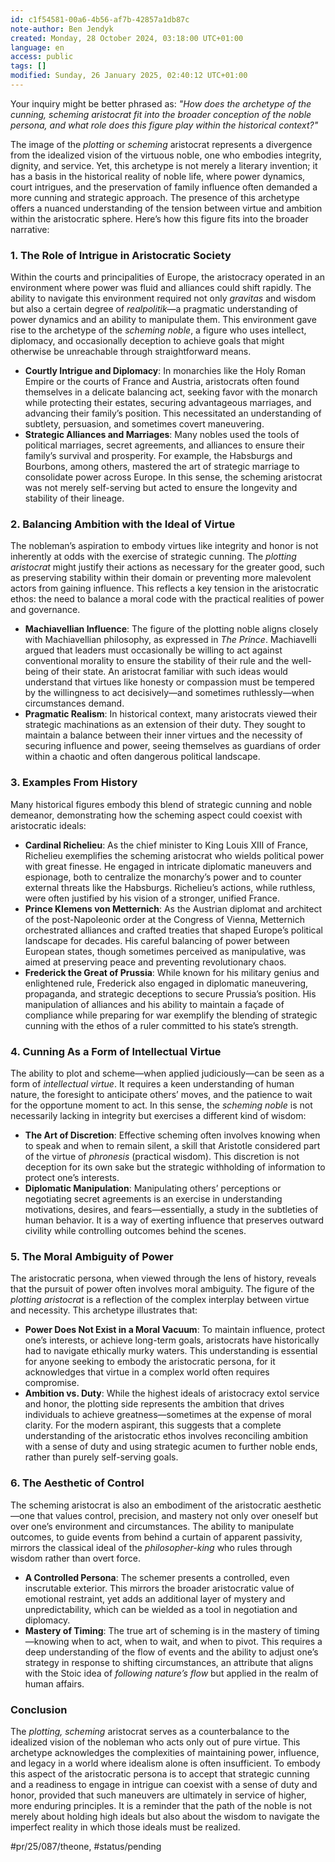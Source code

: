 ```yaml
---
id: c1f54581-00a6-4b56-af7b-42857a1db87c
note-author: Ben Jendyk
created: Monday, 28 October 2024, 03:18:00 UTC+01:00
language: en
access: public
tags: []
modified: Sunday, 26 January 2025, 02:40:12 UTC+01:00
---
```


Your inquiry might be better phrased as: *"How does the archetype of the cunning, scheming aristocrat fit into the broader conception of the noble persona, and what role does this figure play within the historical context?"*

The image of the *plotting* or *scheming* aristocrat represents a divergence from the idealized vision of the virtuous noble, one who embodies integrity, dignity, and service. Yet, this archetype is not merely a literary invention; it has a basis in the historical reality of noble life, where power dynamics, court intrigues, and the preservation of family influence often demanded a more cunning and strategic approach. The presence of this archetype offers a nuanced understanding of the tension between virtue and ambition within the aristocratic sphere. Here’s how this figure fits into the broader narrative:

### 1. **The Role of Intrigue in Aristocratic Society**

Within the courts and principalities of Europe, the aristocracy operated in an environment where power was fluid and alliances could shift rapidly. The ability to navigate this environment required not only *gravitas* and wisdom but also a certain degree of *realpolitik*—a pragmatic understanding of power dynamics and an ability to manipulate them. This environment gave rise to the archetype of the *scheming noble*, a figure who uses intellect, diplomacy, and occasionally deception to achieve goals that might otherwise be unreachable through straightforward means.

- **Courtly Intrigue and Diplomacy**: In monarchies like the Holy Roman Empire or the courts of France and Austria, aristocrats often found themselves in a delicate balancing act, seeking favor with the monarch while protecting their estates, securing advantageous marriages, and advancing their family’s position. This necessitated an understanding of subtlety, persuasion, and sometimes covert maneuvering.
- **Strategic Alliances and Marriages**: Many nobles used the tools of political marriages, secret agreements, and alliances to ensure their family’s survival and prosperity. For example, the Habsburgs and Bourbons, among others, mastered the art of strategic marriage to consolidate power across Europe. In this sense, the scheming aristocrat was not merely self-serving but acted to ensure the longevity and stability of their lineage.

### 2. **Balancing Ambition with the Ideal of Virtue**

The nobleman’s aspiration to embody virtues like integrity and honor is not inherently at odds with the exercise of strategic cunning. The *plotting aristocrat* might justify their actions as necessary for the greater good, such as preserving stability within their domain or preventing more malevolent actors from gaining influence. This reflects a key tension in the aristocratic ethos: the need to balance a moral code with the practical realities of power and governance.

- **Machiavellian Influence**: The figure of the plotting noble aligns closely with Machiavellian philosophy, as expressed in *The Prince*. Machiavelli argued that leaders must occasionally be willing to act against conventional morality to ensure the stability of their rule and the well-being of their state. An aristocrat familiar with such ideas would understand that virtues like honesty or compassion must be tempered by the willingness to act decisively—and sometimes ruthlessly—when circumstances demand.
- **Pragmatic Realism**: In historical context, many aristocrats viewed their strategic machinations as an extension of their duty. They sought to maintain a balance between their inner virtues and the necessity of securing influence and power, seeing themselves as guardians of order within a chaotic and often dangerous political landscape.

### 3. **Examples From History**

Many historical figures embody this blend of strategic cunning and noble demeanor, demonstrating how the scheming aspect could coexist with aristocratic ideals:
- **Cardinal Richelieu**: As the chief minister to King Louis XIII of France, Richelieu exemplifies the scheming aristocrat who wields political power with great finesse. He engaged in intricate diplomatic maneuvers and espionage, both to centralize the monarchy’s power and to counter external threats like the Habsburgs. Richelieu’s actions, while ruthless, were often justified by his vision of a stronger, unified France.
- **Prince Klemens von Metternich**: As the Austrian diplomat and architect of the post-Napoleonic order at the Congress of Vienna, Metternich orchestrated alliances and crafted treaties that shaped Europe’s political landscape for decades. His careful balancing of power between European states, though sometimes perceived as manipulative, was aimed at preserving peace and preventing revolutionary chaos.
- **Frederick the Great of Prussia**: While known for his military genius and enlightened rule, Frederick also engaged in diplomatic maneuvering, propaganda, and strategic deceptions to secure Prussia’s position. His manipulation of alliances and his ability to maintain a façade of compliance while preparing for war exemplify the blending of strategic cunning with the ethos of a ruler committed to his state’s strength.

### 4. **Cunning As a Form of Intellectual Virtue**

The ability to plot and scheme—when applied judiciously—can be seen as a form of *intellectual virtue*. It requires a keen understanding of human nature, the foresight to anticipate others’ moves, and the patience to wait for the opportune moment to act. In this sense, the *scheming noble* is not necessarily lacking in integrity but exercises a different kind of wisdom:
- **The Art of Discretion**: Effective scheming often involves knowing when to speak and when to remain silent, a skill that Aristotle considered part of the virtue of *phronesis* (practical wisdom). This discretion is not deception for its own sake but the strategic withholding of information to protect one’s interests.
- **Diplomatic Manipulation**: Manipulating others’ perceptions or negotiating secret agreements is an exercise in understanding motivations, desires, and fears—essentially, a study in the subtleties of human behavior. It is a way of exerting influence that preserves outward civility while controlling outcomes behind the scenes.

### 5. **The Moral Ambiguity of Power**

The aristocratic persona, when viewed through the lens of history, reveals that the pursuit of power often involves moral ambiguity. The figure of the *plotting aristocrat* is a reflection of the complex interplay between virtue and necessity. This archetype illustrates that:
- **Power Does Not Exist in a Moral Vacuum**: To maintain influence, protect one’s interests, or achieve long-term goals, aristocrats have historically had to navigate ethically murky waters. This understanding is essential for anyone seeking to embody the aristocratic persona, for it acknowledges that virtue in a complex world often requires compromise.
- **Ambition vs. Duty**: While the highest ideals of aristocracy extol service and honor, the plotting side represents the ambition that drives individuals to achieve greatness—sometimes at the expense of moral clarity. For the modern aspirant, this suggests that a complete understanding of the aristocratic ethos involves reconciling ambition with a sense of duty and using strategic acumen to further noble ends, rather than purely self-serving goals.

### 6. **The Aesthetic of Control**

The scheming aristocrat is also an embodiment of the aristocratic aesthetic—one that values control, precision, and mastery not only over oneself but over one’s environment and circumstances. The ability to manipulate outcomes, to guide events from behind a curtain of apparent passivity, mirrors the classical ideal of the *philosopher-king* who rules through wisdom rather than overt force.

- **A Controlled Persona**: The schemer presents a controlled, even inscrutable exterior. This mirrors the broader aristocratic value of emotional restraint, yet adds an additional layer of mystery and unpredictability, which can be wielded as a tool in negotiation and diplomacy.
- **Mastery of Timing**: The true art of scheming is in the mastery of timing—knowing when to act, when to wait, and when to pivot. This requires a deep understanding of the flow of events and the ability to adjust one’s strategy in response to shifting circumstances, an attribute that aligns with the Stoic idea of *following nature’s flow* but applied in the realm of human affairs.

### Conclusion

The *plotting, scheming* aristocrat serves as a counterbalance to the idealized vision of the nobleman who acts only out of pure virtue. This archetype acknowledges the complexities of maintaining power, influence, and legacy in a world where idealism alone is often insufficient. To embody this aspect of the aristocratic persona is to accept that strategic cunning and a readiness to engage in intrigue can coexist with a sense of duty and honor, provided that such maneuvers are ultimately in service of higher, more enduring principles. It is a reminder that the path of the noble is not merely about holding high ideals but also about the wisdom to navigate the imperfect reality in which those ideals must be realized.


#pr/25/087/theone, #status/pending